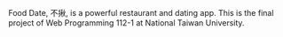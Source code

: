 Food Date, 不揪, is a powerful restaurant and dating app. This is the final project of Web Programming 112-1 at National Taiwan University.
